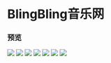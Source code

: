# BlingBling音乐网
### 预览
![](https://s1.ax1x.com/2022/03/31/qRrwiF.md.png)
![](https://s1.ax1x.com/2022/03/31/qRsSQs.md.png)
![](https://s1.ax1x.com/2022/03/31/qRs8YD.md.png)
![](https://s1.ax1x.com/2022/03/31/qRsGfe.md.png)
![](https://s1.ax1x.com/2022/03/31/qRs3FO.md.png)
![](https://s1.ax1x.com/2022/03/31/qRsQw6.md.png)
![](https://s1.ax1x.com/2022/03/31/qRslTK.md.png)
